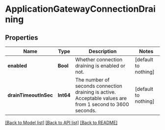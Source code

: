 # ApplicationGatewayConnectionDraining


## Properties
Name | Type | Description | Notes
------------ | ------------- | ------------- | -------------
**enabled** | **Bool** | Whether connection draining is enabled or not. | [default to nothing]
**drainTimeoutInSec** | **Int64** | The number of seconds connection draining is active. Acceptable values are from 1 second to 3600 seconds. | [default to nothing]


[[Back to Model list]](../README.md#models) [[Back to API list]](../README.md#api-endpoints) [[Back to README]](../README.md)


